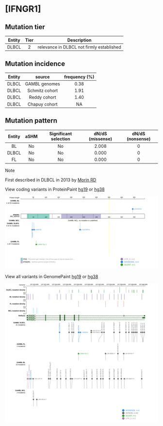 # [IFNGR1]

## Mutation tier

|Entity|Tier|Description                              |
|:------:|:----:|-----------------------------------------|
|DLBCL |2   |relevance in DLBCL not firmly established|
## Mutation incidence

|Entity|source        |frequency (%)|
|:------:|:--------------:|:-------------:|
|DLBCL |GAMBL genomes |0.38         |
|DLBCL |Schmitz cohort|1.91         |
|DLBCL |Reddy cohort  |1.40         |
|DLBCL |Chapuy cohort |  NA         |

## Mutation pattern

|Entity|aSHM|Significant selection|dN/dS (missense)|dN/dS (nonsense)|
|:------:|:----:|:---------------------:|:----------------:|:----------------:|
|BL    |No  |No                   |2.008           |0               |
|DLBCL |No  |No                   |0.000           |0               |
|FL    |No  |No                   |0.000           |0               |


> [!NOTE]
> First described in DLBCL in 2013 by [Morin RD](https://pubmed.ncbi.nlm.nih.gov/23699601)


View coding variants in ProteinPaint [hg19](https://www.bcgsc.ca/downloads/morinlab/GAMBL/test/genes/IFNGR1_protein.html)  or [hg38](https://www.bcgsc.ca/downloads/morinlab/GAMBL/test/genes/IFNGR1_protein_hg38.html)

![image](images/proteinpaint/IFNGR1_NM_000416.svg)

View all variants in GenomePaint [hg19](https://www.bcgsc.ca/downloads/morinlab/GAMBL/test/genes/IFNGR1.html)  or [hg38](https://www.bcgsc.ca/downloads/morinlab/GAMBL/test/genes/IFNGR1_hg38.html)

![image](images/proteinpaint/IFNGR1.svg)
